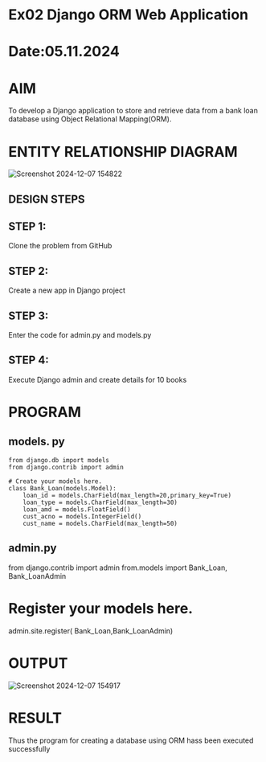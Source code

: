 # Ex02 Django ORM Web Application
# Date:05.11.2024
# AIM
To develop a Django application to store and retrieve data from a bank loan database using Object Relational Mapping(ORM).

# ENTITY RELATIONSHIP DIAGRAM
![Screenshot 2024-12-07 154822](https://github.com/user-attachments/assets/cf390f9a-1b32-4f5e-bd28-a6f534acc395)


## DESIGN STEPS
## STEP 1:
Clone the problem from GitHub

## STEP 2:
Create a new app in Django project

## STEP 3:
Enter the code for admin.py and models.py

## STEP 4:
Execute Django admin and create details for 10 books

# PROGRAM
## models. py
```
from django.db import models
from django.contrib import admin

# Create your models here.
class Bank_Loan(models.Model):
    loan_id = models.CharField(max_length=20,primary_key=True)
    loan_type = models.CharField(max_length=30)
    loan_amd = models.FloatField()
    cust_acno = models.IntegerField()
    cust_name = models.CharField(max_length=50)
```
## admin.py 
 from django.contrib import admin
from.models import Bank_Loan, Bank_LoanAdmin

# Register your models here.
admin.site.register( Bank_Loan,Bank_LoanAdmin)
# OUTPUT
![Screenshot 2024-12-07 154917](https://github.com/user-attachments/assets/f1534cef-7621-45c3-90e3-bbfec2b21550)


# RESULT
Thus the program for creating a database using ORM hass been executed successfully
